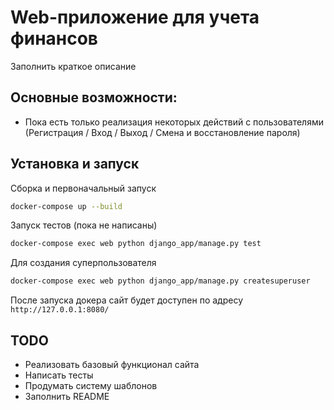 # Web-приложение для учета финансов
Заполнить краткое описание

## Основные возможности:
- Пока есть только реализация некоторых действий с пользователями (Регистрация / Вход / Выход / Смена и восстановление пароля)

## Установка и запуск
Сборка и первоначальный запуск
```sh
docker-compose up --build
```

Запуск тестов (пока не написаны)
```sh
docker-compose exec web python django_app/manage.py test
```

Для создания суперпользователя
```sh
docker-compose exec web python django_app/manage.py createsuperuser
```

После запуска докера сайт будет доступен по адресу `http://127.0.0.1:8080/`

## TODO
- Реализовать базовый функционал сайта
- Написать тесты
- Продумать систему шаблонов
- Заполнить README
